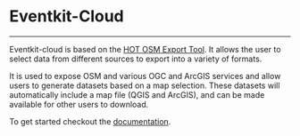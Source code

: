 # Eventkit-Cloud

---

Eventkit-cloud is based on the [HOT OSM Export Tool](https://github.com/hotosm/osm-export-tool).  It allows the user to select data from different sources to export into a variety of formats.
  
It is used to expose OSM and various OGC and ArcGIS services and allow users to generate datasets based on a map selection.
These datasets will automatically include a map file (QGIS and ArcGIS), and can be made available for other users to download.

To get started checkout the [documentation](./docs/index.md).
